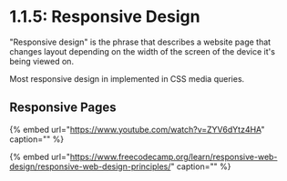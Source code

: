 # 1.1.5: Responsive Design

"Responsive design" is the phrase that describes a website page that changes layout depending on the width of the screen of the device it's being viewed on.

Most responsive design in implemented in CSS media queries.

## Responsive Pages

{% embed url="https://www.youtube.com/watch?v=ZYV6dYtz4HA" caption="" %}

{% embed url="https://www.freecodecamp.org/learn/responsive-web-design/responsive-web-design-principles/" caption="" %}
